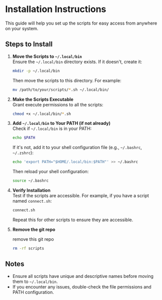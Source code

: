 # Installation Instructions

This guide will help you set up the scripts for easy access from anywhere on your system.

## Steps to Install

1. **Move the Scripts to `~/.local/bin`**  
   Ensure the `~/.local/bin` directory exists. If it doesn't, create it:

   ```bash
   mkdir -p ~/.local/bin
   ```

   Then move the scripts to this directory. For example:

   ```bash
   mv /path/to/your/scripts/*.sh ~/.local/bin/
   ```

2. **Make the Scripts Executable**  
   Grant execute permissions to all the scripts:

   ```bash
   chmod +x ~/.local/bin/*.sh
   ```

3. **Add `~/.local/bin` to Your PATH (if not already)**  
   Check if `~/.local/bin` is in your PATH:

   ```bash
   echo $PATH
   ```

   If it's not, add it to your shell configuration file (e.g., `~/.bashrc`, `~/.zshrc`):

   ```bash
   echo 'export PATH="$HOME/.local/bin:$PATH"' >> ~/.bashrc
   ```

   Then reload your shell configuration:

   ```bash
   source ~/.bashrc
   ```

4. **Verify Installation**  
   Test if the scripts are accessible. For example, if you have a script named `connect.sh`:

   ```bash
   connect.sh
   ```

   Repeat this for other scripts to ensure they are accessible.

5. **Remove the git repo**
   
   remove this git repo

   ```bash
   rm -rf scripts
   ```

## Notes

- Ensure all scripts have unique and descriptive names before moving them to `~/.local/bin`.
- If you encounter any issues, double-check the file permissions and PATH configuration.

